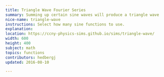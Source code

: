 ```yaml
---
title: Triangle Wave Fourier Series
summary: Summing up certain sine waves will produce a triangle wave
nice-name: triangle-wave
instructions: Select how many sine functions to use.
explanation:
location: https://ccny-physics-sims.github.io/sims/triangle-wave/
width: 600
height: 400
subject: math
topics: functions
contributors: hedbergj
updated: 2016-08-10 

---
```

